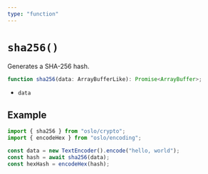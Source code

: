 ```yaml
---
type: "function"
---
```


# `sha256()`

Generates a SHA-256 hash.

```ts
function sha256(data: ArrayBufferLike): Promise<ArrayBuffer>;
```

- `data`

## Example

```ts
import { sha256 } from "oslo/crypto";
import { encodeHex } from "oslo/encoding";

const data = new TextEncoder().encode("hello, world");
const hash = await sha256(data);
const hexHash = encodeHex(hash);
```
